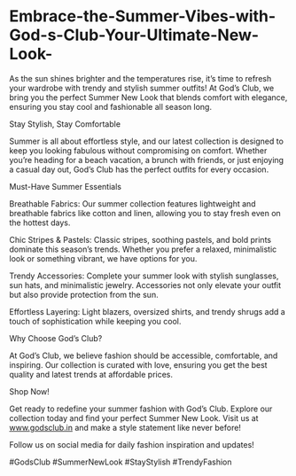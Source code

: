 # Embrace-the-Summer-Vibes-with-God-s-Club-Your-Ultimate-New-Look-

As the sun shines brighter and the temperatures rise, it’s time to refresh your wardrobe with trendy and stylish summer outfits! At God’s Club, we bring you the perfect Summer New Look that blends comfort with elegance, ensuring you stay cool and fashionable all season long.

Stay Stylish, Stay Comfortable

Summer is all about effortless style, and our latest collection is designed to keep you looking fabulous without compromising on comfort. Whether you’re heading for a beach vacation, a brunch with friends, or just enjoying a casual day out, God’s Club has the perfect outfits for every occasion.

Must-Have Summer Essentials

Breathable Fabrics: Our summer collection features lightweight and breathable fabrics like cotton and linen, allowing you to stay fresh even on the hottest days.

Chic Stripes & Pastels: Classic stripes, soothing pastels, and bold prints dominate this season’s trends. Whether you prefer a relaxed, minimalistic look or something vibrant, we have options for you.

Trendy Accessories: Complete your summer look with stylish sunglasses, sun hats, and minimalistic jewelry. Accessories not only elevate your outfit but also provide protection from the sun.

Effortless Layering: Light blazers, oversized shirts, and trendy shrugs add a touch of sophistication while keeping you cool.

Why Choose God’s Club?

At God’s Club, we believe fashion should be accessible, comfortable, and inspiring. Our collection is curated with love, ensuring you get the best quality and latest trends at affordable prices.

Shop Now!

Get ready to redefine your summer fashion with God’s Club. Explore our collection today and find your perfect Summer New Look. Visit us at www.godsclub.in and make a style statement like never before!

Follow us on social media for daily fashion inspiration and updates!

#GodsClub #SummerNewLook #StayStylish #TrendyFashion

